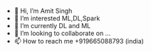 - 👋 Hi, I’m Amit Singh
- 👀 I’m interested ML,DL,Spark
- 🌱 I’m currently DL and ML
- 💞️ I’m looking to collaborate on ...
- 📫 How to reach me +919665088793 (india)

<!---
amiten962/amiten962 is a ✨ special ✨ repository because its `README.md` (this file) appears on your GitHub profile.
You can click the Preview link to take a look at your changes.
--->
